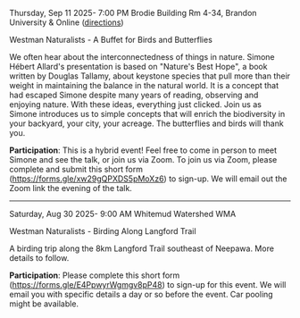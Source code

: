 

Thursday, Sep 11 2025- 7:00 PM
Brodie Building Rm 4-34, Brandon University & Online ([directions](https://westman-naturalists.github.io/talks.html))

Westman Naturalists - A Buffet for Birds and Butterflies

We often hear about the interconnectedness of things in nature. Simone Hébert Allard's presentation is based on "Nature's Best Hope", a book written by Douglas Tallamy, about keystone species that pull more than their weight in maintaining the balance in the natural world. It is a concept that had escaped Simone despite many years of reading, observing and enjoying nature. With these ideas, everything just clicked. Join us as Simone introduces us to simple concepts that will enrich the biodiversity in your backyard, your city, your acreage. The butterflies and birds will thank you.

**Participation**: This is a hybrid event! Feel free to come in person to meet Simone and see the talk, or join us via Zoom. To join us via Zoom, please complete and submit this short form (https://forms.gle/xw29gQPXDS5pMoXz6) to sign-up. We will email out the Zoom link the evening of the talk.


-----------



Saturday, Aug 30 2025- 9:00 AM
Whitemud Watershed WMA

Westman Naturalists - Birding Along Langford Trail

A birding trip along the 8km Langford Trail southeast of Neepawa. More details to follow.

**Participation**: Please complete this short form (https://forms.gle/E4PpwyrWgmgv8pP48) to sign-up for this event. We will email you with specific details a day or so before the event. Car pooling might be available.

